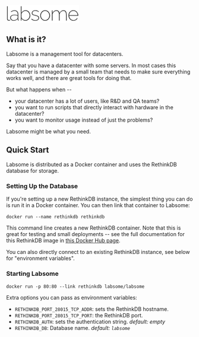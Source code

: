 ![image](img/logo.png)

## What is it?

Labsome is a management tool for datacenters.

Say that you have a datacenter with some servers. In most cases this datacenter is managed by a small team that needs to make sure everything works well, and there are great tools for doing that.

But what happens when --

* your datacenter has a lot of users, like R&D and QA teams?
* you want to run scripts that directly interact with hardware in the datacenter?
* you want to monitor usage instead of just the problems?

Labsome might be what you need.

## Quick Start

Labsome is distributed as a Docker container and uses the RethinkDB database for storage.

### Setting Up the Database

If you're setting up a new RethinkDB instance, the simplest thing you can do is run it in a Docker container. You can then link that container to Labsome:

    docker run --name rethinkdb rethinkdb

This command line creates a new RethinkDB container. Note that this is great for testing and small deployments -- see the full documentation for this RethinkDB image in [this Docker Hub page](https://hub.docker.com/_/rethinkdb/).

You can also directly connect to an existing RethinkDB instance, see below for "environment variables".

### Starting Labsome

    docker run -p 80:80 --link rethinkdb labsome/labsome

Extra options you can pass as environment variables:

* `RETHINKDB_PORT_28015_TCP_ADDR`: sets the RethinkDB hostname.
* `RETHINKDB_PORT_28015_TCP_PORT`: the RethinkDB port.
* `RETHINKDB_AUTH`: sets the authentication string. *default: empty*
* `RETHINKDB_DB`: Database name. *default: `labsome`*
